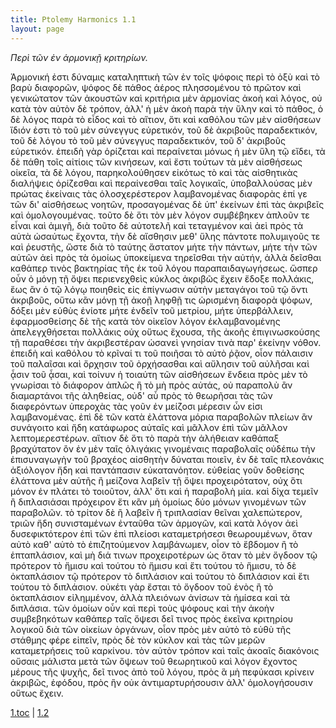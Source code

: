 ```yaml
---
title: Ptolemy Harmonics 1.1
layout: page
---
```




*Περὶ τῶν ἐν ἁρμονικῇ κριτηρίων.*

Ἁρμονική ἐστι δύναμις καταληπτικὴ τῶν ἐν τοῖς ψόφοις περὶ τὸ ὀξὺ καὶ τὸ βαρὺ διαφορῶν, ψόφος δὲ πάθος ἀέρος πλησσομένου τὸ πρῶτον καὶ γενικώτατον τῶν ἀκουστῶν καὶ κριτήρια μὲν ἁρμονίας ἀκοὴ καὶ λόγος, οὐ κατὰ τὸν αὐτὸν δὲ τρόπον, ἀλλ' ἡ μὲν ἀκοὴ παρὰ τὴν ὕλην καὶ τὸ πάθος, ὁ δὲ λόγος παρὰ τὸ εἶδος καὶ τὸ αἴτιον, ὅτι καὶ καθόλου τῶν μὲν αἰσθήσεων ἴδιόν ἐστι τὸ τοῦ μὲν σύνεγγυς εὑρετικόν, τοῦ δὲ ἀκριβοῦς παραδεκτικόν, τοῦ δὲ λόγου τὸ τοῦ μὲν σύνεγγυς παραδεκτικόν, τοῦ δ' ἀκριβοῦς εὑρετικόν. ἐπειδὴ γὰρ ὁρίζεται καὶ περαίνεται μόνως ἡ μὲν ὕλη τῷ εἴδει, τὰ δὲ πάθη τοῖς αἰτίοις τῶν κινήσεων, καὶ ἔστι τούτων τὰ μὲν αἰσθήσεως οἰκεῖα, τὰ δὲ λόγου, παρηκολούθησεν εἰκότως τὸ καὶ τὰς αἰσθητικὰς διαλήψεις ὁρίζεσθαι καὶ περαίνεσθαι ταῖς λογικαῖς, ὑποβαλλούσας μὲν πρώτας ἐκείναις τὰς ὁλοσχερέστερον λαμβανομένας διαφορὰς ἐπί γε τῶν δι' αἰσθήσεως νοητῶν, προσαγομένας δὲ ὑπ' ἐκείνων ἐπὶ τὰς ἀκριβεῖς καὶ ὁμολογουμένας. τοῦτο δὲ ὅτι τὸν μὲν λόγον συμβέβηκεν ἁπλοῦν τε εἶναι καὶ ἀμιγῆ, διὰ τοῦτο δὲ αὐτοτελῆ καὶ τεταγμένον καὶ ἀεὶ πρὸς τὰ αὐτὰ ὡσαύτως ἔχοντα, τὴν δὲ αἴσθησιν μεθ' ὕλης πάντοτε πολυμιγοῦς τε καὶ ῥευστῆς, ὥστε διὰ τὸ ταύτης ἄστατον μήτε τὴν πάντων, μήτε τὴν τῶν αὐτῶν ἀεὶ πρὸς τὰ ὁμοίως ὑποκείμενα τηρεῖσθαι τὴν αὐτήν, ἀλλὰ δεῖσθαι καθάπερ τινὸς βακτηρίας τῆς ἐκ τοῦ λόγου παραπαιδαγωγήσεως. ὥσπερ οὖν ὁ μόνῃ τῇ ὄψει περιενεχθεὶς κύκλος ἀκριβῶς ἔχειν ἔδοξε πολλάκις, ἕως ἂν ὁ τῷ λόγῳ ποιηθεὶς εἰς ἐπίγνωσιν αὐτὴν μεταγάγοι τοῦ τῷ ὄντι ἀκριβοῦς, οὕτω κἂν μόνῃ τῇ ἀκοῇ ληφθῇ τις ὡρισμένη διαφορὰ ψόφων, δόξει μὲν εὐθὺς ἐνίοτε μήτε ἐνδεῖν τοῦ μετρίου, μήτε ὑπερβάλλειν, ἐφαρμοσθείσης δὲ τῆς κατὰ τὸν οἰκεῖον λόγον ἐκλαμβανομένης ἀπελεγχθήσεται πολλάκις οὐχ οὕτως ἔχουσα, τῆς ἀκοῆς ἐπιγινωσκούσης τῇ παραθέσει τὴν ἀκριβεστέραν ὡσανεὶ γνησίαν τινὰ παρ' ἐκείνην νόθον. ἐπειδὴ καὶ καθόλου τὸ κρῖναί τι τοῦ ποιῆσαι τὸ αὐτὸ ῥᾷον, οἷον πάλαισιν τοῦ παλαῖσαι καὶ ὄρχησιν τοῦ ὀρχήσασθαι καὶ αὔλησιν τοῦ αὐλῆσαι καὶ ᾆσιν τοῦ ᾆσαι, καὶ τοίνυν ἡ τοιαύτη τῶν αἰσθήσεων ἔνδεια πρὸς μὲν τὸ γνωρίσαι τὸ διάφορον ἁπλῶς ἢ τὸ μὴ πρὸς αὐτάς, οὐ παραπολὺ ἂν διαμαρτάνοι τῆς ἀληθείας, οὐδ' αὖ πρὸς τὸ θεωρῆσαι τὰς τῶν διαφερόντων ὑπεροχὰς τὰς γοῦν ἐν μείζοσι μέρεσιν ὧν εἰσι λαμβανομένας. ἐπὶ δὲ τῶν κατὰ ἐλάττονα μόρια παραβολῶν πλείων ἂν συνάγοιτο καὶ ἤδη κατάφωρος αὐταῖς καὶ μᾶλλον ἐπὶ τῶν μᾶλλον λεπτομερεστέρων. αἴτιον δὲ ὅτι τὸ παρὰ τὴν ἀλήθειαν καθάπαξ βραχύτατον ὂν ἐν μὲν ταῖς ὀλιγάκις γινομέναις παραβολαῖς οὐδέπω τὴν ἐπισυναγωγὴν τοῦ βραχέος αἰσθητὴν δύναται ποιεῖν, ἐν δὲ ταῖς πλεονάκις ἀξιόλογον ἤδη καὶ παντάπασιν εὐκατανόητον. εὐθείας γοῦν δοθείσης ἐλάττονα μὲν αὐτῆς ἢ μείζονα λαβεῖν τῇ ὄψει προχειρότατον, οὐχ ὅτι μόνον ἐν πλάτει τὸ τοιοῦτον, ἀλλ' ὅτι καὶ ἡ παραβολὴ μία. καὶ δίχα τεμεῖν ἢ διπλασιάσαι πρόχειρον ἔτι κἂν μὴ ὁμοίως δύο μόνων γινομένων τῶν παραβολῶν. τὸ τρίτον δὲ ἢ λαβεῖν ἢ τριπλασίαν θεῖναι χαλεπώτερον, τριῶν ἤδη συνισταμένων ἐνταῦθα τῶν ἁρμογῶν, καὶ κατὰ λόγον ἀεὶ δυσεφικτότερον ἐπὶ τῶν ἐπὶ πλείοσι καταμετρήσεσι θεωρουμένων, ὅταν αὐτὸ καθ' αὑτὸ τὸ ἐπιζητούμενον λαμβάνωμεν, οἷον τὸ ἕβδομον ἢ τὸ ἑπταπλάσιον, καὶ μὴ διά τινων προχειροτέρων ὡς ὅταν τὸ μὲν ὄγδοον τῷ πρότερον τὸ ἥμισυ καὶ τούτου τὸ ἥμισυ καὶ ἔτι τούτου τὸ ἥμισυ, τὸ δὲ ὀκταπλάσιον τῷ πρότερον τὸ διπλάσιον καὶ τούτου τὸ διπλάσιον καὶ ἔτι τούτου τὸ διπλάσιον. οὐκέτι γὰρ ἔσται τὸ ὄγδοον τοῦ ἑνὸς ἢ τὸ ὀκταπλάσιον εἰλημμένον, ἀλλὰ πλειόνων ἀνίσων τὰ ἡμίσεα καὶ τὰ διπλάσια. τῶν ὁμοίων οὖν καὶ περὶ τοὺς ψόφους καὶ τὴν ἀκοὴν συμβεβηκότων καθάπερ ταῖς ὄψεσι δεῖ τινος πρὸς ἐκεῖνα κριτηρίου λογικοῦ διὰ τῶν οἰκείων ὀργάνων, οἷον πρὸς μὲν αὐτὸ τὸ εὐθὺ τῆς στάθμης φέρε εἰπεῖν, πρὸς δὲ τὸν κύκλον καὶ τὰς τῶν μερῶν καταμετρήσεις τοῦ καρκίνου. τὸν αὐτὸν τρόπον καὶ ταῖς ἀκοαῖς διακόνοις οὔσαις μάλιστα μετὰ τῶν ὄψεων τοῦ θεωρητικοῦ καὶ λόγον ἔχοντος μέρους τῆς ψυχῆς, δεῖ τινος ἀπὸ τοῦ λόγου, πρὸς ἃ μὴ πεφύκασι κρίνειν ἀκριβῶς, ἐφόδου, πρὸς ἣν οὐκ ἀντιμαρτυρήσουσιν ἀλλ' ὁμολογήσουσιν οὕτως ἔχειν.



[1.toc](../1.toc/) | [1.2](../1.2/) 

